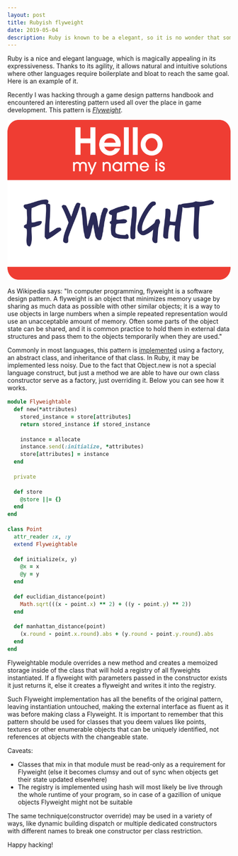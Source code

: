 ```yaml
---
layout: post
title: Rubyish flyweight
date: 2019-05-04
description: Ruby is known to be a elegant, so it is no wonder that some patterns look even more natural than in other langugages. Meet flyweight with a single class.
---
```


Ruby is a nice and elegant language, which is magically appealing in its expressiveness. Thanks to its agility, it allows natural and intuitive solutions where other languages require boilerplate and bloat to reach the same goal. Here is an example of it.

Recently I was hacking through a game design patterns handbook and encountered an interesting pattern used all over the place in game development. This pattern is [*Flyweight*](http://gameprogrammingpatterns.com/flyweight.html).

![Flyweight](/assets/images/flyweight.png)

As Wikipedia says: "In computer programming, flyweight is a software design pattern. A flyweight is an object that minimizes memory usage by sharing as much data as possible with other similar objects; it is a way to use objects in large numbers when a simple repeated representation would use an unacceptable amount of memory. Often some parts of the object state can be shared, and it is common practice to hold them in external data structures and pass them to the objects temporarily when they are used."

Commonly in most languages, this pattern is [implemented](https://sourcemaking.com/design_patterns/flyweight/python/1) using a factory, an abstract class, and inheritance of that class. In Ruby, it may be implemented less noisy. Due to the fact that Object.new is not a special language construct, but just a method we are able to have our own class constructor serve as a factory, just overriding it. Below you can see how it works.



```ruby
module Flyweightable
  def new(*attributes)
    stored_instance = store[attributes]
    return stored_instance if stored_instance

    instance = allocate
    instance.send(:initialize, *attributes)
    store[attributes] = instance
  end

  private

  def store
    @store ||= {}
  end
end

class Point
  attr_reader :x, :y
  extend Flyweightable

  def initialize(x, y)
    @x = x
    @y = y
  end

  def euclidian_distance(point)
    Math.sqrt(((x - point.x) ** 2) + ((y - point.y) ** 2))
  end

  def manhattan_distance(point)
    (x.round - point.x.round).abs + (y.round - point.y.round).abs
  end
end
```

Flyweightable module overrides a new method and creates a memoized storage inside of the class that will hold a registry of all flyweights instantiated. If a flyweight with parameters passed in the constructor exists it just returns it, else it creates a flyweight and writes it into the registry.

Such Flyweight implementation has all the benefits of the original pattern, leaving instantiation untouched, making the external interface as fluent as it was before making class a Flyweight. It is important to remember that this pattern should be used for classes that you deem values like points, textures or other enumerable objects that can be uniquely identified, not references at objects with the changeable state.


Caveats:
- Classes that mix in that module must be read-only as a requirement for Flyweight (else it becomes clumsy and out of sync when objects get their state updated elsewhere)
- The registry is implemented using hash will most likely be live through the whole runtime of your program, so in case of a gazillion of unique objects Flyweight might not be suitable

The same technique(constructor override) may be used in a variety of ways, like dynamic building dispatch or multiple dedicated constructors with different names to break one constructor per class restriction.

Happy hacking!
